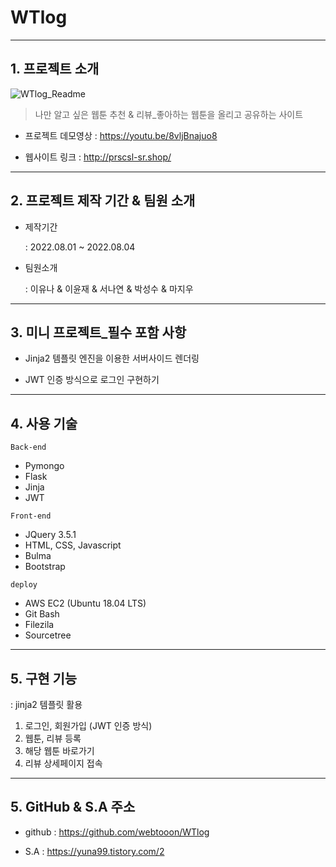 # WTlog
----------------
## 1. 프로젝트 소개

![WTlog_Readme](https://user-images.githubusercontent.com/109680562/182858126-da33707a-693d-4724-b74c-e0693c9a2da4.png)

> 나만 알고 싶은 웹툰 추천 & 리뷰_좋아하는 웹툰을 올리고 공유하는 사이트

- 프로젝트 데모영상 : https://youtu.be/8vljBnajuo8

- 웹사이트 링크 : http://prscsl-sr.shop/
--------------
## 2. 프로젝트 제작 기간 & 팀원 소개
- 제작기간

  : 2022.08.01 ~ 2022.08.04
  
- 팀원소개
 
  : 이유나 & 이윤재 & 서나연 & 박성수 & 마지우
-----------------
## 3. 미니 프로젝트_필수 포함 사항
- Jinja2 템플릿 엔진을 이용한 서버사이드 렌더링
   
- JWT 인증 방식으로 로그인 구현하기
----------------------------
## 4. 사용 기술
`Back-end`
- Pymongo
- Flask
- Jinja
- JWT

`Front-end`
- JQuery 3.5.1
- HTML, CSS, Javascript
- Bulma
- Bootstrap

`deploy`
- AWS EC2 (Ubuntu 18.04 LTS)
- Git Bash
- Filezila
- Sourcetree
-----------------
## 5. 구현 기능 
  : jinja2 템플릿 활용
1. 로그인, 회원가입 (JWT 인증 방식)
2. 웹툰, 리뷰 등록
3. 해당 웹툰 바로가기
4. 리뷰 상세페이지 접속
--------------
## 5. GitHub & S.A 주소
- github : https://github.com/webtooon/WTlog

- S.A : https://yuna99.tistory.com/2
    
